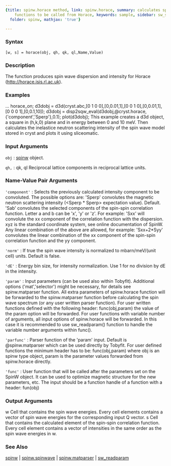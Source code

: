 ```yaml
---
{title: spinw.horace method, link: spinw.horace, summary: calculates spin wave dispersion/correlation
    functions to be called from Horace, keywords: sample, sidebar: sw_sidebar, permalink: spinw_horace.html,
  folder: spinw, mathjax: 'true'}

---
```


### Syntax

`[w, s] = horace(obj, qh, qk, ql,Name,Value)`

### Description

The function produces spin wave dispersion and intensity for Horace
(<a href=http://horace.isis.rl.ac.uk>http://horace.isis.rl.ac.uk</a>).
 

### Examples

...
horace_on;
d3dobj = d3d(cryst.abc,[0 1 0 0],[0,0.01,1],[0 0 1 0],[0,0.01,1],[0 0 0 1],[0,0.1,10]);
d3dobj = disp2sqw_eval(d3dobj,@cryst.horace,{'component','Sperp'},0.1);
plot(d3dobj);
This example creates a d3d object, a square in (h,k,0) plane and in
energy between 0 and 10 meV. Then calculates the inelastice neutron
scattering intensity of the spin wave model stored in cryst and plots it
using sliceomatic.

### Input Arguments

`obj`
: [spinw](spinw.html) object.

`qh,`
: qk, ql    Reciprocal lattice components in reciprocal lattice units.

### Name-Value Pair Arguments

`'component'`
: Selects the previously calculated intensity component to be
  convoluted. The possible options are:
      'Sperp' convolutes the magnetic neutron scattering
              intensity (<Sperp * Sperp> expectation value).
              Default.
      'Sab'   convolutes the selected components of the spin-spin
              correlation function. Letter a and b can be 'x',
              'y' or 'z'. For example: 'Sxx' will convolute the
              xx component of the correlation function with the
              dispersion. xyz is the standard coordinate system,
              see online documentation of SpinW.
  Any linear combination of the above are allowed, for example:
  'Sxx+2*Syy' convolutes the linear combination of the xx
  component of the spin-spin correlation function and the yy
  component.

`'norm'`
: If true the spin wave intensity is normalized to mbarn/meV/(unit
  cell) units. Default is false.

`'dE'`
: Energy bin size, for intensity normalization. Use 1 for no
  division by dE in the intensity.

`'param'`
: Input parameters (can be used also within Tobyfit). Additional
  options ('mat','selector') might be necessary, for details see
  spinw.matparser function. All extra parameters of spinw.horace
  function will be forwarded to the spinw.matparser function before
  calculating the spin wave spectrum (or any user written parser
  function). For user written functions defined with the
  following header:
      func(obj,param)
  the value of the param option will be forwarded. For user
  functions with variable number of arguments, all input options
  of spinw.horace will be forwarded. In this case it is recommended
  to use sw_readparam() function to handle the variable number
  arguments within func().

`'parfunc'`
: Parser function of the 'param' input. Default is
  @spinw.matparser which can be used directly by Tobyfit. For user
  defined functions the minimum header has to be:
      func(obj,param)
  where obj is an spinw type object, param is the parameter
  values forwarded from spinw.horace directly.

`'func'`
: User function that will be called after the parameters set on
  the SpinW object. It can be used to optimize magnetic
  structure for the new parameters, etc. The input should be a
  function handle of a function with a header:
      fun(obj)

### Output Arguments

w         Cell that contains the spin wave energies. Every cell elements
          contains a vector of spin wave energies for the corresponding
          input Q vector.
s         Cell that contains the calculated element of the spin-spin
          correlation function. Every cell element contains a vector of
          intensities in the same order as the spin wave energies in w.

### See Also

[spinw](spinw.html) \| [spinw.spinwave](spinw_spinwave.html) \| [spinw.matparser](spinw_matparser.html) \| [sw_readparam](sw_readparam.html)

